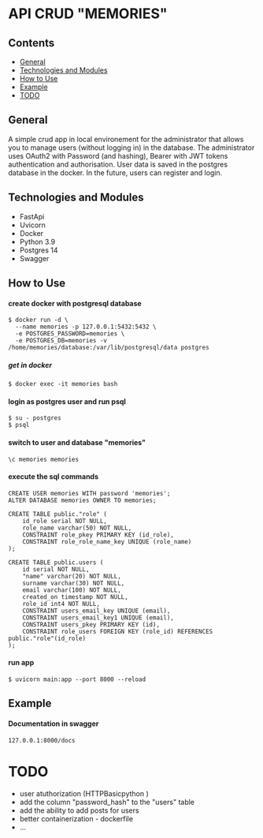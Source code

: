 # API CRUD "MEMORIES"

## Contents

* [ General ](#general)
* [ Technologies and Modules ](#tech)
* [ How to Use ](#howTo)
* [ Example ](#example)
* [ TODO ](#todo)

<a name="general"></a>
## General

A simple crud app in local environement for the administrator that allows you to manage users (without logging in) in the database. 
The administrator uses OAuth2 with Password (and hashing), Bearer with JWT tokens  authentication and authorisation.
User data is saved in the postgres database in the docker.
In the future, users can register and login. 


<a name="tech"></a>
## Technologies and Modules

- FastApi
- Uvicorn
- Docker
- Python 3.9
- Postgres 14
- Swagger


<a name="howTo"></a>
## How to Use

#### create docker with postgresql database
```shell
$ docker run -d \
  --name memories -p 127.0.0.1:5432:5432 \
  -e POSTGRES_PASSWORD=memories \
  -e POSTGRES_DB=memories -v /home/memories/database:/var/lib/postgresql/data postgres
```

##### get in docker
```shell
$ docker exec -it memories bash
```

#### login as postgres user and run psql
```shell
$ su - postgres
$ psql
```

#### switch to user and database "memories"
```shell
\c memories memories
```

#### execute the sql commands
```shell
CREATE USER memories WITH password 'memories';
ALTER DATABASE memories OWNER TO memories;
```


```shell
CREATE TABLE public."role" (
	id_role serial NOT NULL,
	role_name varchar(50) NOT NULL,
	CONSTRAINT role_pkey PRIMARY KEY (id_role),
	CONSTRAINT role_role_name_key UNIQUE (role_name)
);
```

```shell
CREATE TABLE public.users (
	id serial NOT NULL,
	"name" varchar(20) NOT NULL,
	surname varchar(30) NOT NULL,
	email varchar(100) NOT NULL,
	created_on timestamp NOT NULL,
	role_id int4 NOT NULL,
	CONSTRAINT users_email_key UNIQUE (email),
	CONSTRAINT users_email_key1 UNIQUE (email),
	CONSTRAINT users_pkey PRIMARY KEY (id),
	CONSTRAINT role_users FOREIGN KEY (role_id) REFERENCES public."role"(id_role)
);
```

#### run app
```shell
$ uvicorn main:app --port 8000 --reload
```


<a name="example"></a>
## Example

#### Documentation in swagger
```
127.0.0.1:8000/docs
```

<a name="todo"></a>
# TODO

- user atuthorization (HTTPBasicpython )
- add the column "password_hash" to the "users" table
- add the ability to add posts for users
- better containerization - dockerfile
- ...